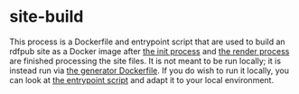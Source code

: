 # site-build

This process is a Dockerfile and entrypoint script that are used to build an rdfpub site as a Docker image after [the init process](../init) and [the render process](../render) are finished processing the site files. It is not meant to be run locally; it is instead run via [the generator Dockerfile](../Dockerfile). If you do wish to run it locally, you can look at [the entrypoint script](./entrypoint.sh) and adapt it to your local environment.
